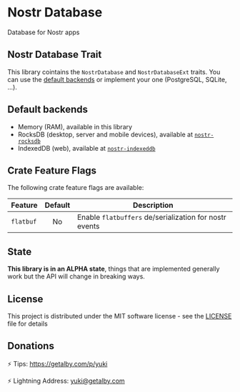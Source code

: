 # Nostr Database

Database for Nostr apps

## Nostr Database Trait

This library cointains the `NostrDatabase` and `NostrDatabaseExt` traits. You can use the [default backends](#default-backends) or implement your one (PostgreSQL, SQLite, ...).

## Default backends

* Memory (RAM), available in this library
* RocksDB (desktop, server and mobile devices), available at [`nostr-rocksdb`](https://crates.io/crates/nostr-rocksdb)
* IndexedDB (web), available at [`nostr-indexeddb`](https://crates.io/crates/nostr-indexeddb)

## Crate Feature Flags

The following crate feature flags are available:

| Feature             | Default | Description                                                                              |
| ------------------- | :-----: | ---------------------------------------------------------------------------------------- |
| `flatbuf`           |   No    | Enable `flatbuffers` de/serialization for nostr events                                   |

## State

**This library is in an ALPHA state**, things that are implemented generally work but the API will change in breaking ways.

## License

This project is distributed under the MIT software license - see the [LICENSE](../../LICENSE) file for details

## Donations

⚡ Tips: <https://getalby.com/p/yuki>

⚡ Lightning Address: yuki@getalby.com